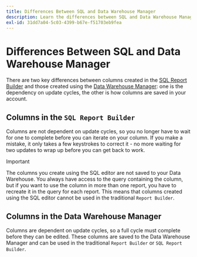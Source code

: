 ```yaml
---
title: Differences Between SQL and Data Warehouse Manager
description: Learn the differences between SQL and Data Warehouse Manager.
exl-id: 31dd7a04-5c03-4399-b67e-f51703eb9fea
---
```

# Differences Between SQL and Data Warehouse Manager

There are two key differences between columns created in the [SQL Report Builder](../dev-reports/sql-rpt-bldr.md) and those created using the [Data Warehouse Manager](../data-warehouse-mgr/creating-calculated-columns.md): one is the dependency on update cycles, the other is how columns are saved in your account.

## Columns in the `SQL Report Builder`

Columns are not dependent on update cycles, so you no longer have to wait for one to complete before you can iterate on your column. If you make a mistake, it only takes a few keystrokes to correct it - no more waiting for two updates to wrap up before you can get back to work.

>[!IMPORTANT]
>
>The columns you create using the SQL editor are not saved to your Data Warehouse. You always have access to the query containing the column, but if you want to use the column in more than one report, you have to recreate it in the query for each report. This means that columns created using the SQL editor cannot be used in the traditional `Report Builder`.

## Columns in the Data Warehouse Manager

Columns are dependent on update cycles, so a full cycle must complete before they can be edited. These columns are saved to the Data Warehouse Manager and can be used in the traditional `Report Builder` or `SQL Report Builder`.
